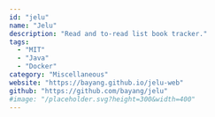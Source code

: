 ```yaml
---
id: "jelu"
name: "Jelu"
description: "Read and to-read list book tracker."
tags:
  - "MIT"
  - "Java"
  - "Docker"
category: "Miscellaneous"
website: "https://bayang.github.io/jelu-web"
github: "https://github.com/bayang/jelu"
#image: "/placeholder.svg?height=300&width=400"
---
```


